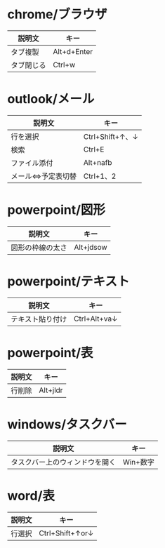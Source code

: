 # chrome/ブラウザ
| 説明文 | キー |
| ---- | ---- |
| タブ複製 | Alt+d+Enter |
| タブ閉じる | Ctrl+w |

# outlook/メール
| 説明文 | キー |
| ---- | ---- |
| 行を選択 | Ctrl+Shift+↑、↓ |
| 検索 | Ctrl+E |
| ファイル添付 | Alt+nafb |
| メール⇔予定表切替 | Ctrl+1、2 |

# powerpoint/図形
| 説明文 | キー |
| ---- | ---- |
| 図形の枠線の太さ | Alt+jdsow |

# powerpoint/テキスト
| 説明文 | キー |
| ---- | ---- |
| テキスト貼り付け | Ctrl+Alt+va↓ |

# powerpoint/表
| 説明文 | キー |
| ---- | ---- |
| 行削除 | Alt+jldr |

# windows/タスクバー
| 説明文 | キー |
| ---- | ---- |
| タスクバー上のウィンドウを開く | Win+数字 |

# word/表
| 説明文 | キー |
| ---- | ---- |
| 行選択 | Ctrl+Shift+↑or↓ |
